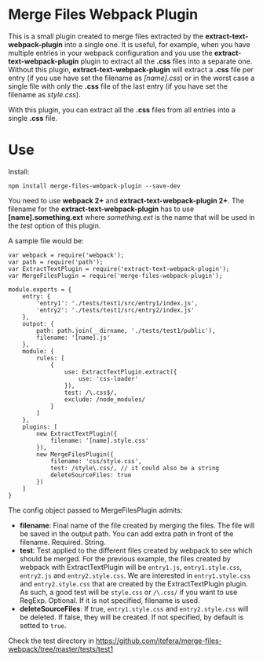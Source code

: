 Merge Files Webpack Plugin
==========================

This is a small plugin created to merge files extracted by 
the **extract-text-webpack-plugin** into a single one.
It is useful, for example, when you have multiple entries 
in your webpack configuration and you use the **extract-text-webpack-plugin** 
plugin to extract all the **.css** files into a separate one. Without this plugin,
**extract-text-webpack-plugin** will extract a **.css** file per entry (if you use 
have set the filename as *[name].css*) or in the worst case a single file with only 
the **.css** file of the last entry (if you have set the filename as *style.css*).

With this plugin, you can extract all the **.css** files from all entries 
into a single **.css** file.

# Use

Install:

    npm install merge-files-webpack-plugin --save-dev

You need to use **webpack 2+** and **extract-text-webpack-plugin 2+**.
The filename for the **extract-text-webpack-plugin** has to use **[name].something.ext** 
where *something.ext* is the name that will be used in the *test* option of this plugin. 

A sample file would be:

    var webpack = require('webpack');
    var path = require('path');
    var ExtractTextPlugin = require('extract-text-webpack-plugin');
    var MergeFilesPlugin = require('merge-files-webpack-plugin');

    module.exports = {
        entry: {
            'entry1': './tests/test1/src/entry1/index.js',
            'entry2': './tests/test1/src/entry2/index.js'
        },
        output: {
            path: path.join(__dirname, './tests/test1/public'),
            filename: '[name].js'
        },
        module: {
            rules: [
                {
                    use: ExtractTextPlugin.extract({
                        use: 'css-loader'
                    }),
                    test: /\.css$/,
                    exclude: /node_modules/
                }
            ]
        },
        plugins: [
            new ExtractTextPlugin({
                filename: '[name].style.css'
            }),
            new MergeFilesPlugin({
                filename: 'css/style.css',
                test: /style\.css/, // it could also be a string
                deleteSourceFiles: true
            })
        ]
    }

The config object passed to MergeFilesPlugin admits:

+ **filename**: Final name of the file created by merging the files. The file will be saved in the output path. You can add extra path in front of the filename. Required. String.
+ **test**: Test applied to the different files created by webpack to see which should be merged. For the previous example, the files created by webpack with ExtractTextPlugin will be `entry1.js`, `entry1.style.css`, `entry2.js` and `entry2.style.css`. We are interested in `entry1.style.css` and `entry2.style.css` that are created by the ExtractTextPlugin plugin. As such, a good test will be `style.css` or `/\.css/` if you want to use RegExp. Optional. If it is not specified, filename is used.
+ **deleteSourceFiles**: If true, `entry1.style.css` and `entry2.style.css` will be deleted. If false, they will be created. If not specified, by default is setted to `true`.


Check the test directory in https://github.com/jtefera/merge-files-webpack/tree/master/tests/test1
